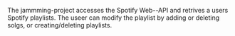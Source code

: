 The jammming-project accesses the Spotify Web--API and retrives a users Spotify playlists. The useer can modify the playlist by adding or deleting solgs, or creating/deleting playlists.